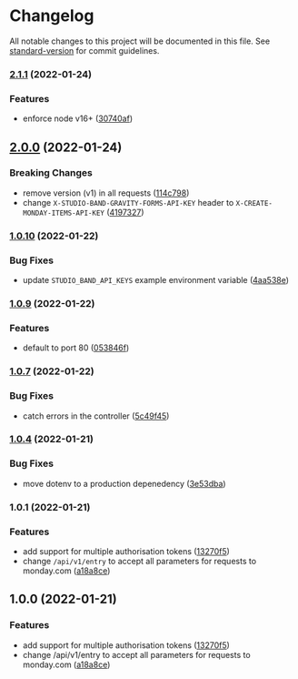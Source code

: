 # Changelog

All notable changes to this project will be documented in this file. See [standard-version](https://github.com/conventional-changelog/standard-version) for commit guidelines.

### [2.1.1](https://github.com/aussiDavid/create-monday-items-by-column-title/compare/v1.0.8...v2.1.1) (2022-01-24)

### Features

* enforce node v16+ ([30740af](https://github.com/aussiDavid/studioband-automations/commit/30740affc329c5e3b8c312805be7cf9f8fae8c29))

## [2.0.0](https://github.com/aussiDavid/studioband-automations/compare/v1.0.8...v2.0.0) (2022-01-24)

### Breaking Changes

* remove version (v1) in all requests ([114c798](https://github.com/aussiDavid/studioband-automations/commit/114c7987fe46d35b7fc320f15508d4f03eb3cb71))
* change `X-STUDIO-BAND-GRAVITY-FORMS-API-KEY` header to `X-CREATE-MONDAY-ITEMS-API-KEY` ([4197327](https://github.com/aussiDavid/studioband-automations/commit/4197327e7144521410733329439063bd433e2b44))

### [1.0.10](https://github.com/aussiDavid/studioband-automations/compare/v1.0.8...v1.0.10) (2022-01-22)

### Bug Fixes

* update `STUDIO_BAND_API_KEYS` example environment variable ([4aa538e](https://github.com/aussiDavid/studioband-automations/commit/4aa538ec432e2e381b54de9c9b0ddc7bda6c6363))

### [1.0.9](https://github.com/aussiDavid/studioband-automations/compare/v1.0.7...v1.0.9) (2022-01-22)

### Features

* default to port 80 ([053846f](https://github.com/aussiDavid/studioband-automations/commit/053846f75491e53bd0dfc0d71e99dab2a3509dd0))

### [1.0.7](https://github.com/aussiDavid/studioband-automations/compare/v1.0.4...v1.0.7) (2022-01-22)

### Bug Fixes

* catch errors in the controller ([5c49f45](https://github.com/aussiDavid/studioband-automations/commit/5c49f4536300528df8a981c1541400ebe12a9699))

### [1.0.4](https://github.com/aussiDavid/studioband-automations/compare/v1.0.3...v1.0.4) (2022-01-21)

### Bug Fixes

* move dotenv to a production depenedency ([3e53dba](https://github.com/aussiDavid/studioband-automations/commit/3e53dba2dd6f45e97697e19b0ba66c4535d031b4))

### 1.0.1 (2022-01-21)

### Features

* add support for multiple authorisation tokens ([13270f5](https://github.com/aussiDavid/studioband-automations/commit/13270f5baac95e0e2fc76fb9938c526b748aa6ea))
* change `/api/v1/entry` to accept all parameters for requests to monday.com ([a18a8ce](https://github.com/aussiDavid/studioband-automations/commit/a18a8ce307990d956ec8364bc29ecd112eda3efe))

## 1.0.0 (2022-01-21)

### Features

* add support for multiple authorisation tokens ([13270f5](https://github.com/aussiDavid/studioband-automations/commit/13270f5baac95e0e2fc76fb9938c526b748aa6ea))
* change /api/v1/entry to accept all parameters for requests to monday.com ([a18a8ce](https://github.com/aussiDavid/studioband-automations/commit/a18a8ce307990d956ec8364bc29ecd112eda3efe))
